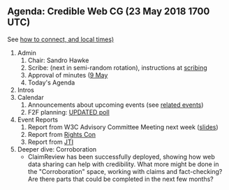 ## Agenda: Credible Web CG (23 May 2018 1700 UTC)

See [how to connect, and local times)](../how-to-connect.md)

1. Admin
    1. Chair: Sandro Hawke
    1. Scribe: (next in semi-random rotation), instructions at [scribing](../scribing.html)
    1. Approval of minutes ([9 May](../minutes/20180509.html)
    1. Today's Agenda
1. Intros
1. Calendar
    1. Announcements about upcoming events (see [related events](https://calendar.google.com/calendar/embed?src=certifiedcontentcoalition.org_9cd49bitubv0sicvpt6gvf9km0%40group.calendar.google.com))
    1. F2F planning: [UPDATED poll](https://doodle.com/poll/qudimieecq8kapdn)
1. Event Reports
    1. Report from W3C Advisory Committee Meeting next week ([slides](<http://hawke.org/talk-ac-2018>))
    1. Report from [Rights Con](https://www.rightscon.org/toronto/)
    2. Report from [JTI](https://www.cen.eu/News/Workshops/Pages/WS-2018-004.aspx)
1. Deeper dive: Corroboration
    * ClaimReview has been successfully deployed, showing how web data sharing can help with credibility.  What more might be done in the "Corroboration" space, working with claims and fact-checking?  Are there parts that could be completed in the next few months?